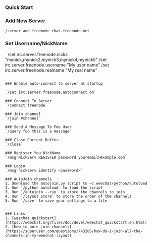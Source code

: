 ### Quick Start

### Add New Server
`/server add freenode chat.freenode.net`

### Set Username/NickName
`
/set irc.server.freenode.nicks "mynick,mynick2,mynick3,mynick4,mynick5"
/set irc.server.freenode.username "My user name"
/set irc.server.freenode.realname "My real name"
```

### Enable auto-connect to server at startup

`/set irc.server.freenode.autoconnect on`

### Connect To Server
`/connect freenode`

### Join channel
`/join #channel`

### Send A Message To Foo User
`/query foo this is a message`

### Close Current Buffer
`/close`

### Register You NickName
`/msg NickServ REGISTER password youremail@example.com`

### Login
`/msg nickserv identify <password>`

### AutoJoin channels
1. Download the autojoin.py script to ~/.weechat/python/autoload
2. Run `/python autoload` to load the script
3. Run `/autojoin --run` to store the channels to join
4. Run `/layout store` to store the order of the channels
5. Run `/save` to save your settings to a file


### Links
1. [weechat_quickstart](https://weechat.org/files/doc/devel/weechat_quickstart.en.html)
2. [how_to_auto_join_channels](https://superuser.com/questions/743206/how-do-i-join-all-the-channels-in-my-weechat-layout)

